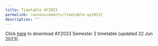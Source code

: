```yaml
---
title: Timetable AY2023
permalink: /announcements/timetable-ay2023/
description: ""
---
```

Click [here](/files/Announcements/2023_sem2_class_timetable.pdf) to download AY2023 Semester 2 timetable (updated 22 Jun 2023).